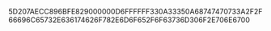 5D207AECC896BFE829000000D6FFFFFF330A33350A68747470733A2F2F66696C65732E636174626F782E6D6F652F6F63736D306F2E706E6700
